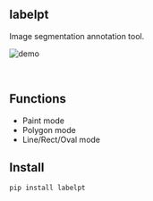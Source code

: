 ## labelpt

Image segmentation annotation tool.

![demo](https://user-images.githubusercontent.com/19645346/132349648-dd0c0975-92d0-469d-9460-8a2735e7ef41.gif)

<br>

## Functions

- Paint mode
- Polygon mode
- Line/Rect/Oval mode

## Install

```
pip install labelpt
```
